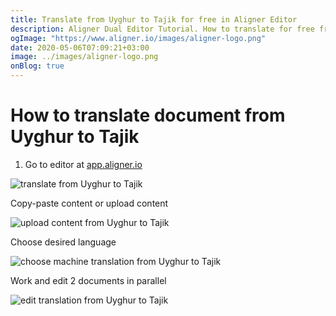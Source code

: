 ```yaml
---
title: Translate from Uyghur to Tajik for free in Aligner Editor
description: Aligner Dual Editor Tutorial. How to translate for free from Uyghur to Tajik. Aligner is multilingual document management platform. 
ogImage: "https://www.aligner.io/images/aligner-logo.png"
date: 2020-05-06T07:09:21+03:00
image: ../images/aligner-logo.png
onBlog: true
---
```


# How to translate document from Uyghur to Tajik

1. Go to editor at [app.aligner.io](https://app.aligner.io "Aligner App web page")

![translate from Uyghur to Tajik](../aligner-blank-editor.png "translate from Uyghur to Tajik")

Copy-paste content or upload content

![upload content from Uyghur to Tajik](../aligner-uploaded-document.png "upload content from Uyghur to Tajik")

Choose desired language

![choose machine translation from Uyghur to Tajik](../aligner-language-dropdown.png "choose machine translation from Uyghur to Tajik")

Work and edit 2 documents in parallel

![edit translation from Uyghur to Tajik](../aligner-double-sitded-editor.png "edit translation from Uyghur to Tajik")

